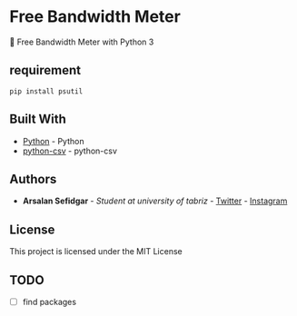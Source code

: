 # Free Bandwidth Meter

:rocket: Free Bandwidth Meter with Python 3

## requirement

```
pip install psutil
```

## Built With

* [Python](https://www.python.org/) - Python
* [python-csv](https://realpython.com/python-csv/) - python-csv


## Authors

* **Arsalan Sefidgar** - *Student at university of tabriz* - [Twitter](https://twitter.com/arsalanse) - [Instagram](https://www.instagram.com/arsalanse/)

## License

This project is licensed under the MIT License

## TODO

- [ ] find packages
